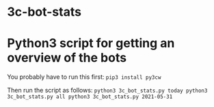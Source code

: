 # 3c-bot-stats
# Python3 script for getting an overview of the bots

You probably have to run this first:
    ```
    pip3 install py3cw
    ```

Then run the script as follows:
    ```
    python3 3c_bot_stats.py today
    python3 3c_bot_stats.py all
    python3 3c_bot_stats.py 2021-05-31
    ```

